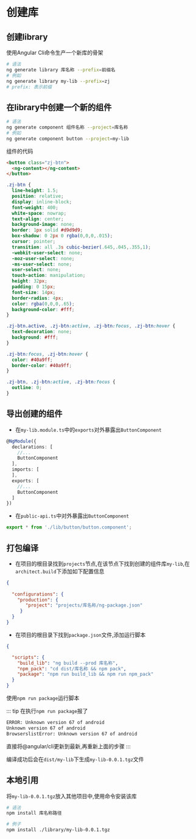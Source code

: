 # 创建库

## 创建library

使用Angular Cli命令生产一个新库的骨架

```bash
# 语法
ng generate library 库名称 --prefix=前缀名
# 例如
ng generate library my-lib --prefix=zj
# prefix: 表示前缀
```

## 在library中创建一个新的组件

```bash
# 语法
ng generate component 组件名称 --project=库名称
# 例如
ng generate component button --project=my-lib
```

组件的代码

```html
<button class="zj-btn">
  <ng-content></ng-content>
</button>
```

```scss
.zj-btn {
  line-height: 1.5;
  position: relative;
  display: inline-block;
  font-weight: 400;
  white-space: nowrap;
  text-align: center;
  background-image: none;
  border: 1px solid #d9d9d9;
  box-shadow: 0 2px 0 rgba(0,0,0,.015);
  cursor: pointer;
  transition: all .3s cubic-bezier(.645,.045,.355,1);
  -webkit-user-select: none;
  -moz-user-select: none;
  -ms-user-select: none;
  user-select: none;
  touch-action: manipulation;
  height: 32px;
  padding: 0 15px;
  font-size: 14px;
  border-radius: 4px;
  color: rgba(0,0,0,.65);
  background-color: #fff;
}

.zj-btn.active, .zj-btn:active, .zj-btn:focus, .zj-btn:hover {
  text-decoration: none;
  background: #fff;
}

.zj-btn:focus, .zj-btn:hover {
  color: #40a9ff;
  border-color: #40a9ff;
}

.zj-btn, .zj-btn:active, .zj-btn:focus {
  outline: 0;
}
```

## 导出创建的组件

- 在`my-lib.module.ts`中的`exports`对外暴露出`ButtonComponent`

```typescript
@NgModule({
  declarations: [
    //...
    ButtonComponent
  ],
  imports: [
  ],
  exports: [
    //...
    ButtonComponent
  ]
})
```

- 在`public-api.ts`中对外暴露出`ButtonComponent`

```typescript
export * from './lib/button/button.component';
```

## 打包编译

- 在项目的根目录找到`projects`节点,在该节点下找到创建的组件库`my-lib`,在`architect.build`下添加如下配置信息

```json
{
  
  "configurations": {
    "production": {
       "project": "projects/库名称/ng-package.json"
     }
  }
}
```

- 在项目的根目录下找到`package.json`文件,添加运行脚本

```json
{

  "scripts": {
    "build_lib": "ng build --prod 库名称",
    "npm_pack": "cd dist/库名称 && npm pack",
    "package": "npm run build_lib && npm run npm_pack"
  }
}
```

使用`npm run package`运行脚本

::: tip
在执行`npm run package`报了

```bash
ERROR: Unknown version 67 of android
Unknown version 67 of android
BrowserslistError: Unknown version 67 of android
```

直接将@angular/cli更新到最新,再重新上面的步骤
:::

编译成功后会在`dist/my-lib`下生成`my-lib-0.0.1.tgz`文件

## 本地引用

将`my-lib-0.0.1.tgz`放入其他项目中,使用命令安装该库

```bash
# 语法
npm install 库名称路径

# 例子
npm install ./library/my-lib-0.0.1.tgz
```
